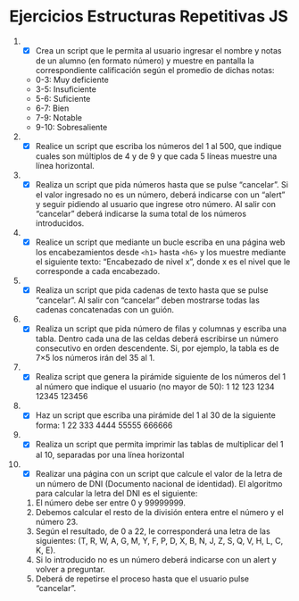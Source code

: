 # Ejercicios Estructuras Repetitivas JS

1. - [x] Crea un script que le permita al usuario ingresar el nombre y notas de un alumno (en formato número) y muestre en pantalla la correspondiente calificación según el promedio de dichas notas:
    * 0-3: Muy deficiente
    * 3-5: Insuficiente
    * 5-6: Suficiente
    * 6-7: Bien
    * 7-9: Notable
    * 9-10: Sobresaliente

2. - [x] Realice un script que escriba los números del 1 al 500, que indique cuales son múltiplos de 4 y de 9 y que cada 5 líneas muestre una línea horizontal.

3. - [x] Realiza un script que pida números hasta que se pulse “cancelar”. Si el valor ingresado no es un número, deberá indicarse con un “alert” y seguir pidiendo al usuario que ingrese otro número. Al salir con “cancelar” deberá indicarse la suma total de los números introducidos.

4. - [x] Realice un script que mediante un bucle escriba en una página web los encabezamientos desde `<h1>` hasta `<h6>` y los muestre mediante el siguiente texto: “Encabezado de nivel x”, donde x es el nivel que le corresponde a cada encabezado.

5. - [x] Realiza un script que pida cadenas de texto hasta que se pulse “cancelar”. Al salir con “cancelar” deben mostrarse todas las cadenas concatenadas con un guión.

6. - [x] Realiza un script que pida número de filas y columnas y escriba una tabla. Dentro cada una de las celdas deberá escribirse un número consecutivo en orden descendente. Si, por ejemplo, la tabla es de 7×5 los números irán del 35 al 1.

7. - [x] Realiza script que genera la pirámide siguiente de los números del 1 al número que indique el usuario (no mayor de 50):
1
12
123
1234
12345
123456

8. - [x] Haz un script que escriba una pirámide del 1 al 30 de la siguiente forma:
1
22
333
4444
55555
666666

9. - [x] Realiza un script que permita imprimir las tablas de multiplicar del 1 al 10, separadas por una línea horizontal

10. - [x] Realizar una página con un script que calcule el valor de la letra de un número de DNI (Documento nacional de identidad). El algoritmo para calcular la letra del DNI es el siguiente:
    1. El número debe ser entre 0 y 99999999.
    2. Debemos calcular el resto de la división entera entre el número y el número 23.
    3. Según el resultado, de 0 a 22, le corresponderá una letra de las siguientes: (T, R, W, A, G, M, Y, F, P, D, X, B, N, J, Z, S, Q, V, H, L, C, K, E).
    4. Si lo introducido no es un número deberá indicarse con un alert y volver a preguntar.
    5. Deberá de repetirse el proceso hasta que el usuario pulse “cancelar”.
